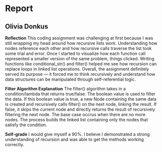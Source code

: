 # Report
## Olivia Donkus

**Reflection**
This coding assignment was challenging at first because I was still wrapping my head around how recursive lists work. Understanding how nodes reference each other and how recursive calls traverse the list took some trial and error. Once I started to visualize how each function call represented a smaller version of the same problem, things clicked. Writing functions like conditional_str() and filter() helped me see how recursion can replace loops in linked list operations. Overall, the assignment definitely served its purpose — it forced me to think recursively and understand how data structures can be manipulated through self-referential logic.

**Filter Algorithm Explanation**
The filter() algorithm takes in a condition/lambda that returns true/false. The boolean value is used to filter the data. If this boolean value is true, a new Node containing the same data is created and recursively calls filter() on the next node, linking the result. If false, it skips the current node and directly returns the result of recursively filtering the next node. The base case occrus when there are no more nodes. The process builds the linked list containing only the nodes that satisfy the condition.

**Self-grade**
I would give myself a 90%. I believe I demonstrated a strong understanding of recursion and was able to get the methods working correctly. 
